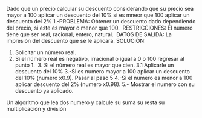 Dado que un precio calcular su descuento considerando que su precio sea mayor a 100 aplicar un descuento del 10% si es mneor que 100 aplicar un descuento del 2%
1.-PROBLEMA: Obtener un descuento dado dependiendo del precio, si este es mayor o menor que 100. 
RESTRICCIONES: El numero tiene que ser real, racional, entero, natural. 
DATOS DE SALIDA: La impresión del descuento que se le aplicara.
SOLUCIÓN: 
1. Solicitar un número real.
2. Si el número real es negativo, irracional o igual a 0 o 100 regresar al punto 1.  3. Si el número real es mayor que cien. 3.1 Aplicarle un descuento del 10% 
3.-Si es numero mayor a 100 aplicar un descuento del 10% (numero x0.9). Pasar al paso 5
4.-Si el numero es menor a 100 aplicar descuento del 2% (numero x0.98).
5.- Mostrar el numero con su descuento ya aplicado.

Un algoritmo que lea dos numero y calcule su suma su resta su multiplicación y división
